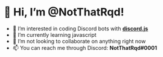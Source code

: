 # 👋 Hi, I’m @NotThatRqd!

- 👀 I’m interested in coding Discord bots with **[discord.js](https://discord.js.org/)**
- 🌱 I’m currently learning javascript
- 💞️ I’m not looking to collaborate on anything right now
- 📫 You can reach me through Discord: **NotThatRqd#0001**

